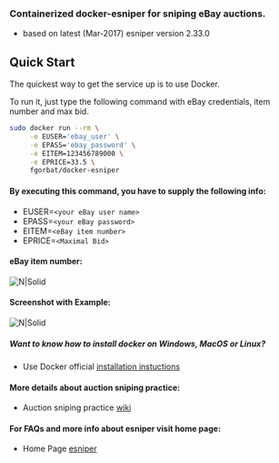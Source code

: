 ### Containerized docker-esniper for sniping eBay auctions.
- based on latest (Mar-2017) esniper version 2.33.0
## Quick Start

The quickest way to get the service up is to use Docker.

To run it, just type the following command with eBay credentials, item number and max bid.

```sh
sudo docker run --rm \
     -e EUSER='ebay_user' \
     -e EPASS='ebay_password' \
     -e EITEM=123456789000 \
     -e EPRICE=33.5 \
     fgorbat/docker-esniper
```

#### By executing this command, you have to supply the following info:
* EUSER=`<your eBay user name>`
* EPASS=`<your eBay password>`
* EITEM=`<eBay item number>`
* EPRICE=`<Maximal Bid>`

#### eBay item number: 
![N|Solid](https://s23.postimg.org/xq520k84r/example1.png)

#### Screenshot with Example:
![N|Solid](https://s30.postimg.org/dkf43ia2p/esniper_docker_example.png)

##### Want to know how to install docker on Windows, MacOS or Linux?
* Use Docker official [installation instuctions](https://docs.docker.com/engine/installation/)

#### More details about auction sniping practice:
* Auction sniping practice [wiki](https://en.wikipedia.org/wiki/Auction_sniping)

#### For FAQs and more info about esniper visit home page:
* Home Page [esniper](http://esniper.sourceforge.net/index.html)
